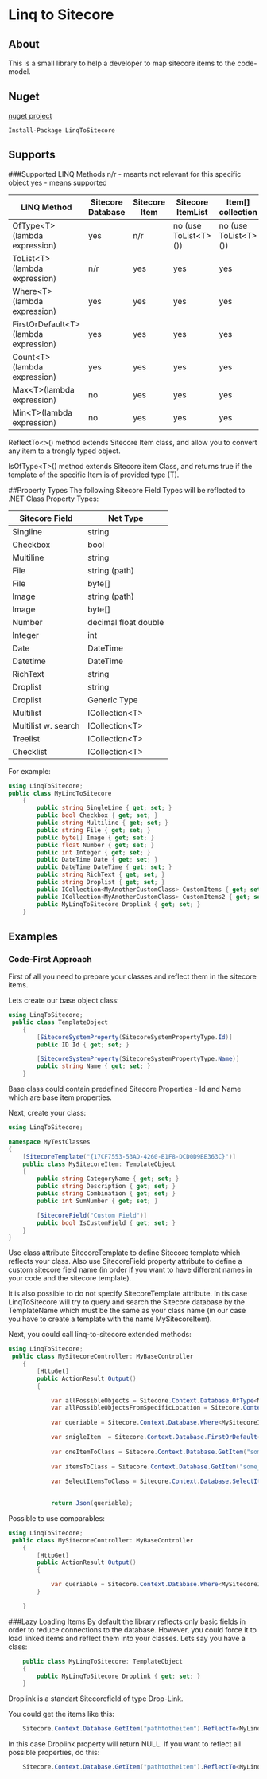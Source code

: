 # Linq to Sitecore
## About
This is a small library to help a developer to map sitecore items to the code-model.
## Nuget
<a href="https://www.nuget.org/packages/LinqToSitecore/">nuget project</a>
```
Install-Package LinqToSitecore
```
## Supports
###Supported LINQ Methods
n/r - meants not relevant for this specific object
yes - means supported

| LINQ Method  | Sitecore Database | Sitecore Item | Sitecore ItemList| Item[] collection | 
| ------------- | ------------- | ------------- | ------------- | ------------- |
| OfType\<T>(lambda expression) | yes  | n/r | no (use ToList\<T>()) | no (use ToList\<T>()) |
| ToList\<T>(lambda expression)  | n/r  | yes| yes | yes |
| Where\<T>(lambda expression)  | yes  | yes | yes | yes |
| FirstOrDefault\<T>(lambda expression)  | yes  | yes | yes | yes |
| Count\<T>(lambda expression)  | yes  | yes | yes | yes |
| Max\<T>(lambda expression)  | no  | yes | yes | yes |
| Min\<T>(lambda expression)  | no  | yes | yes | yes |

ReflectTo\<>() method extends Sitecore Item class, and allow you to convert any item to a trongly typed object.

IsOfType\<T>() method extends Sitecore item Class, and returns true if the template of the specific Item is of provided type (T).

##Property Types
The following Sitecore Field Types will be reflected to .NET Class Property Types:

| Sitecore Field  | Net Type | 
| ------------- | ------------- |
| Singline | string  |
| Checkbox | bool  |
| Multiline | string  |
| File | string (path)  |
| File | byte[] |
| Image | string (path)  |
| Image | byte[] |
| Number | decimal float double |
| Integer | int |
| Date | DateTime |
| Datetime | DateTime |
| RichText | string |
| Droplist | string |
| Droplist | Generic Type |
| Multilist | ICollection\<T> |
| Multilist w. search | ICollection\<T> |
| Treelist | ICollection\<T> |
| Checklist | ICollection\<T> |

For example:
```C#
using LinqToSitecore;
public class MyLinqToSitecore
    {
        public string SingleLine { get; set; }
        public bool Checkbox { get; set; }
        public string Multiline { get; set; }
        public string File { get; set; }
        public byte[] Image { get; set; }
        public float Number { get; set; }
        public int Integer { get; set; }
        public DateTime Date { get; set; }
        public DateTime DateTime { get; set; }
        public string RichText { get; set; }
        public string Droplist { get; set; }
        public ICollection<MyAnotherCustomClass> CustomItems { get; set; }
        public ICollection<MyAnotherCustomClass> CustomItems2 { get; set; }
        public MyLinqToSitecore Droplink { get; set; }
    }
```


## Examples
### Code-First Approach
First of all you need to prepare your classes and reflect them in the sitecore items.

Lets create our base object class:

```C#
using LinqToSitecore;
 public class TemplateObject
    {
        [SitecoreSystemProperty(SitecoreSystemPropertyType.Id)]
        public ID Id { get; set; }

        [SitecoreSystemProperty(SitecoreSystemPropertyType.Name)]
        public string Name { get; set; }
    }
```
Base class could contain predefined Sitecore Properties - Id and Name which are base item properties.

Next, create your class:

```C#
using LinqToSitecore;

namespace MyTestClasses
{
    [SitecoreTemplate("{17CF7553-53AD-4260-B1F8-DCD0D9BE363C}")]
    public class MySitecoreItem: TemplateObject
    {
        public string CategoryName { get; set; }
        public string Description { get; set; }
        public string Combination { get; set; }
        public int SumNumber { get; set; }

        [SitecoreField("Custom Field")]
        public bool IsCustomField { get; set; }
    }
}
```
Use class attribute SitecoreTemplate to define Sitecore template which reflects your class. 
Also use SitecoreField property attribute to define a custom sitecore field name (in order if you want to have different names in your code and the sitecore template).

It is also possible to do not specify SitecoreTemplate attribute. In tis case LinqToSitecore will try to query and search the Sitecore database by the TemplateName which must be the same as your class name (in our case you have to create a template with the name MySitecoreItem).

Next, you could call linq-to-sitecore extended methods:
```C#
using LinqToSitecore;
 public class MySitecoreController: MyBaseController
    {
        [HttpGet]
        public ActionResult Output()
        {

            var allPossibleObjects = Sitecore.Context.Database.OfType<MySitecoreItem>();
            var allPossibleObjectsFromSpecificLocation = Sitecore.Context.Database.OfType<MySitecoreItem>("sitecore/content/myitems");
            
            var queriable = Sitecore.Context.Database.Where<MySitecoreItem>(s => s.IsCustomField == true || CategoryName == "BestCategory").ToList();

            var snigleItem  = Sitecore.Context.Database.FirstOrDefault<MySitecoreItem>();
            
            var oneItemToClass = Sitecore.Context.Database.GetItem("some_path_to_item").ReflectTo<MySitecoreItem>();
            
            var itemsToClass = Sitecore.Context.Database.GetItem("some_path_to_item").Children.ToList<MySitecoreItem>();
            
            var SelectItemsToClass = Sitecore.Context.Database.SelectItems("some_path_to_item").ToList<MySitecoreItem>();
            

            return Json(queriable);

```


Possible to use comparables:

```C#
using LinqToSitecore;
 public class MySitecoreController: MyBaseController
    {
        [HttpGet]
        public ActionResult Output()
        {

            var queriable = Sitecore.Context.Database.Where<MySitecoreItem>(s => s.Name.Contains("Black") && !s.Name.Contains("Red")).ToList();
        }

    }

```


###Lazy Loading Items
By default the library reflects only basic fields in order to reduce connections to the database. However, you could force it to load linked items and reflect them into your classes.
Lets say you have a class:
```C#
    public class MyLinqToSitecore: TemplateObject
    {
        public MyLinqToSitecore Droplink { get; set; }
    }
```
Droplink is a standart Sitecorefield of type Drop-Link.

You could get the items like this:
```C#
    Sitecore.Context.Database.GetItem("pathtotheitem").ReflectTo<MyLinqToSitecore>();
```
In this case Droplink property will return NULL.
If you want to reflect all possible properties, do this:
```C#
    Sitecore.Context.Database.GetItem("pathtotheitem").ReflectTo<MyLinqToSitecore>(true);
```
